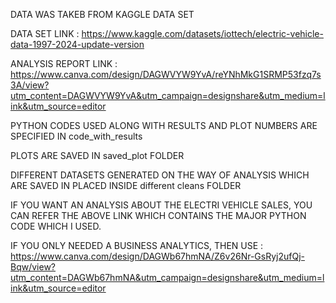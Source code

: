 DATA WAS TAKEB FROM KAGGLE DATA SET

DATA SET LINK  : https://www.kaggle.com/datasets/iottech/electric-vehicle-data-1997-2024-update-version

ANALYSIS REPORT LINK : https://www.canva.com/design/DAGWVYW9YvA/reYNhMkG1SRMP53fzq7s3A/view?utm_content=DAGWVYW9YvA&utm_campaign=designshare&utm_medium=link&utm_source=editor

PYTHON CODES USED ALONG WITH RESULTS AND PLOT NUMBERS ARE SPECIFIED IN code_with_results

PLOTS ARE SAVED IN saved_plot FOLDER

DIFFERENT DATASETS GENERATED ON THE WAY OF ANALYSIS WHICH ARE SAVED IN PLACED INSIDE different cleans FOLDER

IF YOU WANT AN ANALYSIS ABOUT THE ELECTRI VEHICLE SALES, YOU CAN REFER THE ABOVE LINK WHICH CONTAINS THE MAJOR PYTHON CODE WHICH I USED.

IF YOU ONLY NEEDED A BUSINESS ANALYTICS, THEN USE : https://www.canva.com/design/DAGWb67hmNA/Z6v26Nr-GsRyj2ufQj-Bqw/view?utm_content=DAGWb67hmNA&utm_campaign=designshare&utm_medium=link&utm_source=editor
